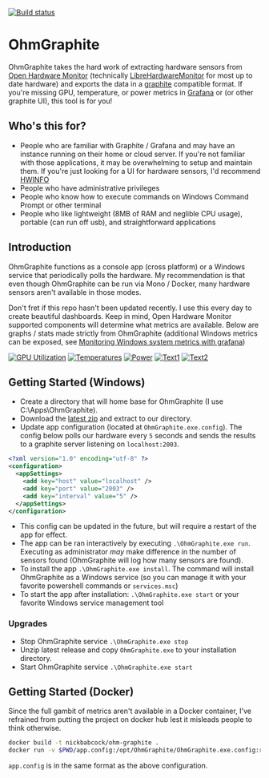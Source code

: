 [![Build status](https://ci.appveyor.com/api/projects/status/c8b43wg7qtwicjj6/branch/master?svg=true)](https://ci.appveyor.com/project/nickbabcock/ohmgraphite/branch/master)

# OhmGraphite

OhmGraphite takes the hard work of extracting hardware sensors from [Open Hardware Monitor](http://openhardwaremonitor.org/) (technically [LibreHardwareMonitor](https://github.com/LibreHardwareMonitor/LibreHardwareMonitor) for most up to date hardware) and exports the data in a [graphite](https://graphiteapp.org/) compatible format. If you're missing GPU, temperature, or power metrics in [Grafana](https://grafana.com/) or (or other graphite UI), this tool is for you!

## Who's this for?

- People who are familiar with Graphite / Grafana and may have an instance running on their home or cloud server. If you're not familiar with those applications, it may be overwhelming to setup and maintain them. If you're just looking for a UI for hardware sensors, I'd recommend [HWINFO](https://www.hwinfo.com/)
- People who have administrative privileges
- People who know how to execute commands on Windows Command Prompt or other terminal
- People who like lightweight (8MB of RAM and neglible CPU usage), portable (can run off usb), and straightforward applications

## Introduction

OhmGraphite functions as a console app (cross platform) or a Windows service that periodically polls the hardware. My recommendation is that even though OhmGraphite can be run via Mono / Docker, many hardware sensors aren't available in those modes.

Don't fret if this repo hasn't been updated recently. I use this every day to create beautiful dashboards. Keep in mind, Open Hardware Monitor supported components will determine what metrics are available. Below are graphs / stats made strictly from OhmGraphite (additional Windows metrics can be exposed, see [Monitoring Windows system metrics with grafana](https://nbsoftsolutions.com/blog/monitoring-windows-system-metrics-with-grafana))

[![GPU Utilization](https://github.com/nickbabcock/OhmGraphite/raw/master/assets/gpu-utilization.png)](#gpu-utilization)
[![Temperatures](https://github.com/nickbabcock/OhmGraphite/raw/master/assets/temperatures.png)](#temperatures)
[![Power](https://github.com/nickbabcock/OhmGraphite/raw/master/assets/power.png)](#power)
[![Text1](https://github.com/nickbabcock/OhmGraphite/raw/master/assets/text1.png)](#text1)
[![Text2](https://github.com/nickbabcock/OhmGraphite/raw/master/assets/text2.png)](#text2)

## Getting Started (Windows)

- Create a directory that will home base for OhmGraphite (I use C:\Apps\OhmGraphite).
- Download the [latest zip](https://github.com/nickbabcock/OhmGraphite/releases/latest) and extract to our directory.
- Update app configuration (located at `OhmGraphite.exe.config`). The config below polls our hardware every `5` seconds and sends the results to a graphite server listening on `localhost:2003`.

```xml
<?xml version="1.0" encoding="utf-8" ?>
<configuration>
  <appSettings>
    <add key="host" value="localhost" />
    <add key="port" value="2003" />
    <add key="interval" value="5" />
  </appSettings>
</configuration>
```

- This config can be updated in the future, but will require a restart of the app for effect.
- The app can be ran interactively by executing `.\OhmGraphite.exe run`. Executing as administrator *may* make difference in the number of sensors found (OhmGraphite will log how many sensors are found).
- To install the app `.\OhmGraphite.exe install`. The command will install OhmGraphite as a Windows service (so you can manage it with your favorite powershell commands or `services.msc`)
- To start the app after installation: `.\OhmGraphite.exe start` or your favorite Windows service management tool

### Upgrades

- Stop OhmGraphite service `.\OhmGraphite.exe stop`
- Unzip latest release and copy `OhmGraphite.exe` to your installation directory.
- Start OhmGraphite service `.\OhmGraphite.exe start`

## Getting Started (Docker)

Since the full gambit of metrics aren't available in a Docker container, I've refrained from putting the project on docker hub lest it misleads people to think otherwise.

```bash
docker build -t nickbabcock/ohm-graphite .
docker run -v $PWD/app.config:/opt/OhmGraphite/OhmGraphite.exe.config:ro nickbabcock/ohm-graphite
```

`app.config` is in the same format as the above configuration.
